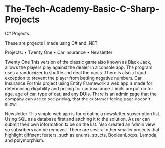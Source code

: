# The-Tech-Academy-Basic-C-Sharp-Projects

C# Projects

These are projects I made using C# and .NET.

Projects:
•	Twenty One
•	Car Insurance
•	Newsletter

Twenty One
This version of the classic game also known as Black Jack, allows the players play against the dealer in a console app. The program uses a randomizer to shuffle and deal the cards. There is also a fraud exception to prevent the player from betting negative numbers. 
Car Insurance
For this project using Entity Framework a web app is made for determining eligability and pricing for car insurance. Limits are put on for age, age of car, type of car, and any DUIs. There is an admin page that the company can use to see pricing, that the customer facing page doesn't allow.

Newsletter
This simple web app is for creating a newsletter subscription list. Using SQL as a database first and attching it to the solution. A user can submit their own information to be on the list. Also created an Admin view so subsribers can be removed.
There are several other smaller projects that highlight different featers, such as enums, structs, BooleanLoops, Lambda, and polymorphism.

